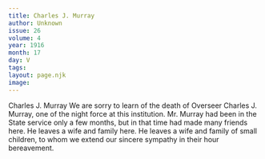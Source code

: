 ```yaml
---
title: Charles J. Murray
author: Unknown
issue: 26
volume: 4
year: 1916
month: 17
day: V
tags:
layout: page.njk
image:
---
```

Charles J. Murray      We are sorry to learn of the death of Overseer Charles J. Murray, one of the night force at this institution. Mr. Murray had been in the State service only a few months, but in that time had made many friends here. He leaves a wife and family here. He leaves a wife and family of small children, to whom we extend our sincere sympathy in their hour bereavement.    


